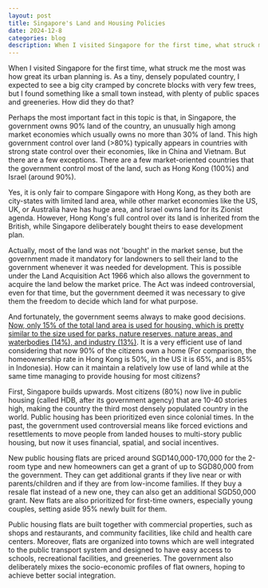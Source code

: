 ```yaml
---
layout: post
title: Singapore's Land and Housing Policies
date: 2024-12-8
categories: blog
description: When I visited Singapore for the first time, what struck me the most was how great its urban planning is. As a tiny, densely populated country, I expected to see a big city cramped by concrete blocks with very few trees, but I found something like a small town instead, with plenty of public spaces and greeneries. How did they do that?
---
```


When I visited Singapore for the first time, what struck me the most was how great its urban planning is. As a tiny, densely populated country, I expected to see a big city cramped by concrete blocks with very few trees, but I found something like a small town instead, with plenty of public spaces and greeneries. How did they do that?

Perhaps the most important fact in this topic is that, in Singapore, the government owns 90% land of the country, an unusually high among  market economies which usually owns no more than 30% of land. This high government control over land (>80%) typically appears in countries with strong state control over their economies, like in China and Vietnam. But there are a few exceptions. There are a few market-oriented countries that the government control most of the land, such as Hong Kong (100%) and Israel (around 90%).

Yes, it is only fair to compare Singapore with Hong Kong, as they both are city-states with limited land area, while other market economies like the US, UK, or Australia have has huge area, and Israel owns land for its Zionist agenda. However, Hong Kong's full control over its land is inherited from the British, while Singapore deliberately bought theirs to ease development plan. 

Actually, most of the land was not 'bought' in the market sense, but the government made it mandatory for landowners to sell their land to the government whenever it was needed for development. This is possible under the Land Acquisition Act 1966 which also allows the government to acquire the land below the market price. The Act was indeed controversial, even for that time, but the government deemed it was necessary to give them the freedom to decide which land for what purpose. 

And fortunately, the government seems always to make good decisions. <a href="https://www.mnd.gov.sg/newsroom/parliament-matters/q-as/view/written-answer-by-ministry-of-national-development-on-land-use">Now, only 15% of the total land area is used for housing, which is pretty similar to the size used for parks, nature reserves, nature areas, and waterbodies (14%), and industry (13%)</a>. It is a very efficient use of land considering that now 90% of the citizens own a home (For comparison, the homeownership rate in Hong Kong is 50%, in the US it is 65%, and is 85% in Indonesia). How can it maintain a relatively low use of land while at the same time managing to provide housing for most citizens?

First, Singapore builds upwards. Most citizens (80%) now live in public housing (called HDB, after its government agency) that are 10-40 stories high, making the country the third most densely populated country in the world. Public housing has been prioritized even since colonial times. In the past, the government used controversial means like forced evictions and resettlements to move people from landed houses to multi-story public housing, but now it uses financial, spatial, and social incentives.

New public housing flats are priced around SGD140,000-170,000 for the 2-room type and new homeowners can get a grant of up to SGD80,000 from the government. They can get additional grants if they live near or with parents/children and if they are from low-income families. If they buy a resale flat instead of a new one, they can also get an additional SGD50,000 grant. New flats are also prioritized for first-time owners, especially young couples, setting aside 95% newly built for them. 

Public housing flats are built together with commercial properties, such as shops and restaurants, and community facilities, like child and health care centers. Moreover, flats are organized into towns which are well integrated to the public transport system and designed to have easy access to schools, recreational facilities, and greeneries. The government also deliberately mixes the socio-economic profiles of flat owners, hoping to achieve better social integration.
